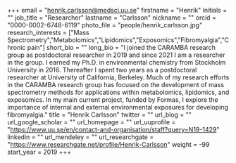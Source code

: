 +++ 
email = "henrik.carlsson@medsci.uu.se"
firstname = "Henrik" 
initials = "" 
job_title = "Researcher"
lastname = "Carlsson" 
nickname = "" 
orcid = "0000-0002-6748-6119"
photo_file = "people/henrik_carlsson.jpg"
research_interests = ["Mass Spectrometry","Metabolomics","Lipidomics","Exposomics","Fibromyalgia","Chronic pain"]
short_bio = "" 
long_bio = "I joined the CARAMBA research group as postdoctoral researcher in 2019 and since 2021 I am a researcher in the group. I earned my Ph.D. in environmental chemistry from Stockholm University in 2016. Thereafter I spent two years as a postdoctoral researcher at University of California, Berkeley. Much of my research efforts in the CARAMBA research group has focused on the development of mass spectrometry methods for applications within metabolomics, lipidomics, and exposomics. In my main current project, funded by Formas, I explore the importance of internal and external environmental exposures for developing fibromyalgia." 
title = "Henrik Carlsson" 
twitter = "" 
url_blog = "" 
url_google_scholar = ""
url_homepage = "" 
url_uuprofile = "https://www.uu.se/en/contact-and-organisation/staff?query=N19-1429"
linkedin = "" 
url_mendeley = "" 
url_researchgate = "https://www.researchgate.net/profile/Henrik-Carlsson" 
weight = -99
start_year = 2019
+++
